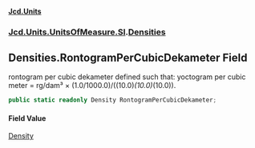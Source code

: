 #### [Jcd.Units](index.md 'index')

### [Jcd.Units.UnitsOfMeasure.SI](Jcd.Units.UnitsOfMeasure.SI.md 'Jcd.Units.UnitsOfMeasure.SI').[Densities](Densities.md 'Jcd.Units.UnitsOfMeasure.SI.Densities')

## Densities.RontogramPerCubicDekameter Field

rontogram per cubic dekameter defined such that: yoctogram per cubic meter = rg/dam³ ×
(1.0/1000.0)/((10.0)*(10.0)*(10.0)).

```csharp
public static readonly Density RontogramPerCubicDekameter;
```

#### Field Value

[Density](Density.md 'Jcd.Units.UnitTypes.Density')